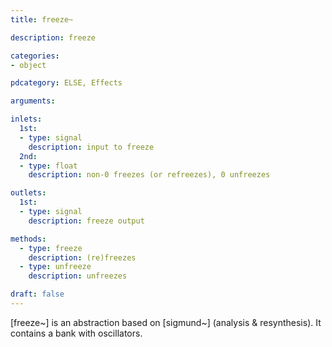 ```yaml
---
title: freeze~

description: freeze

categories:
- object

pdcategory: ELSE, Effects

arguments:

inlets:
  1st:
  - type: signal
    description: input to freeze
  2nd:
  - type: float
    description: non-0 freezes (or refreezes), 0 unfreezes

outlets:
  1st:
  - type: signal
    description: freeze output

methods:
  - type: freeze
    description: (re)freezes
  - type: unfreeze
    description: unfreezes

draft: false
---
```


[freeze~] is an abstraction based on [sigmund~] (analysis & resynthesis). It contains a bank with oscillators.

